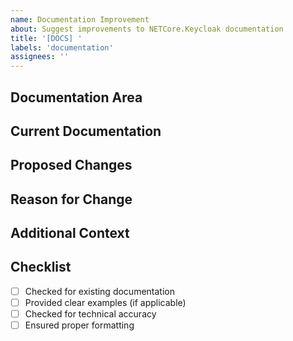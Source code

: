 ```yaml
---
name: Documentation Improvement
about: Suggest improvements to NETCore.Keycloak documentation
title: '[DOCS] '
labels: 'documentation'
assignees: ''
---
```


## Documentation Area
<!-- Specify which documentation needs improvement (API docs, README, Wiki, etc.) -->

## Current Documentation
<!-- Describe what's currently in the documentation -->

## Proposed Changes
<!-- Describe what should be changed or added -->

## Reason for Change
<!-- Why is this change needed? -->

## Additional Context
<!-- Add any other context about the documentation improvement -->

## Checklist
- [ ] Checked for existing documentation
- [ ] Provided clear examples (if applicable)
- [ ] Checked for technical accuracy
- [ ] Ensured proper formatting
